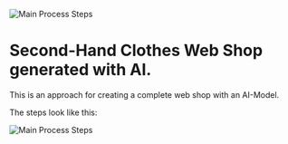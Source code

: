 ![Main Process Steps](https://github.com/TobiasGleiter/second-hand-clothes-web-shop/blob/main/images/landing-page.png?raw=true)

# Second-Hand Clothes Web Shop generated with AI.

This is an approach for creating a complete web shop with an AI-Model.

The steps look like this:

![Main Process Steps](https://github.com/TobiasGleiter/second-hand-clothes-web-shop/blob/main/images/flowchart-main-process.png?raw=true)
